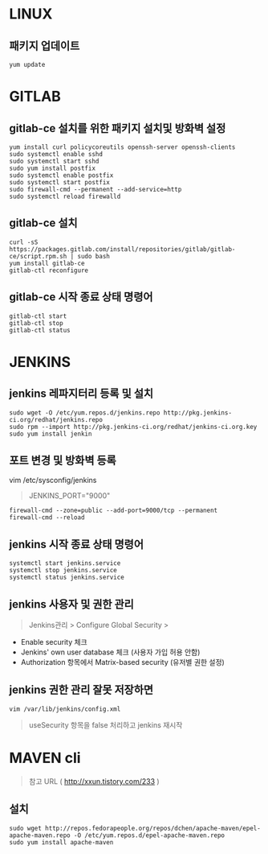 
# LINUX

## 패키지 업데이트
```
yum update
```

# GITLAB

## gitlab-ce 설치를 위한 패키지 설치및 방화벽 설정
```
yum install curl policycoreutils openssh-server openssh-clients
sudo systemctl enable sshd
sudo systemctl start sshd
sudo yum install postfix
sudo systemctl enable postfix
sudo systemctl start postfix
sudo firewall-cmd --permanent --add-service=http
sudo systemctl reload firewalld
```

## gitlab-ce 설치
```
curl -sS https://packages.gitlab.com/install/repositories/gitlab/gitlab-ce/script.rpm.sh | sudo bash
yum install gitlab-ce
gitlab-ctl reconfigure
```

## gitlab-ce 시작 종료 상태 명령어
```
gitlab-ctl start
gitlab-ctl stop
gitlab-ctl status
```



# JENKINS

## jenkins 레파지터리 등록 및 설치
```
sudo wget -O /etc/yum.repos.d/jenkins.repo http://pkg.jenkins-ci.org/redhat/jenkins.repo
sudo rpm --import http://pkg.jenkins-ci.org/redhat/jenkins-ci.org.key
sudo yum install jenkin
```

## 포트 변경 및 방화벽 등록
vim /etc/sysconfig/jenkins
> JENKINS_PORT="9000"

```
firewall-cmd --zone=public --add-port=9000/tcp --permanent
firewall-cmd --reload
```

## jenkins 시작 종료 상태 명령어
```
systemctl start jenkins.service
systemctl stop jenkins.service
systemctl status jenkins.service
```


## jenkins 사용자 및 권한 관리
> Jenkins관리 > Configure Global Security > 
- Enable security 체크
- Jenkins' own user database 체크 (사용자 가입 허용 안함)
- Authorization 항목에서 Matrix-based security (유저별 권한 설정)

## jenkins 권한 관리 잘못 저장하면
```
vim /var/lib/jenkins/config.xml 
```
> useSecurity 항목을 false 처리하고 jenkins 재시작



# MAVEN cli

> 참고 URL ( http://xxun.tistory.com/233 )

## 설치
```
sudo wget http://repos.fedorapeople.org/repos/dchen/apache-maven/epel-apache-maven.repo -O /etc/yum.repos.d/epel-apache-maven.repo
sudo yum install apache-maven
```
 


